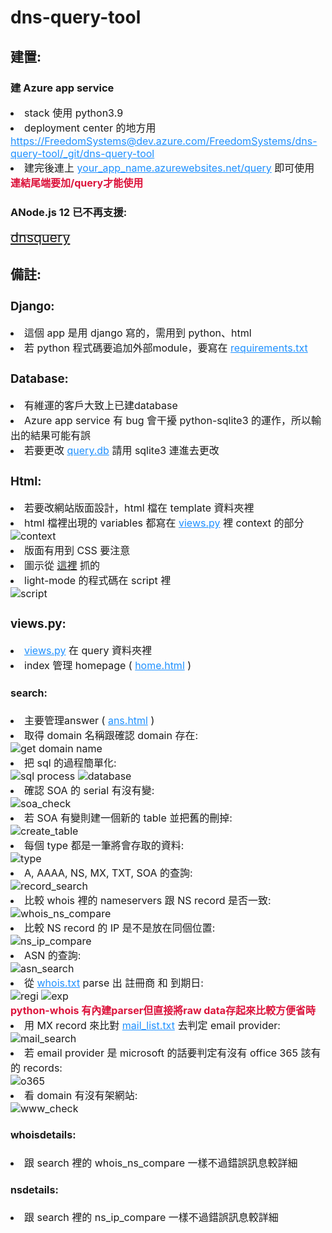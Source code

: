 <h1>dns-query-tool</h1>
<h2>建置:</h2>

<h3>建 Azure app service</h3>

<span style="font-size:12pt">
    <li>stack 使用 python3.9</li>
    <li>deployment center 的地方用</li>
    <u style="color:dodgerblue">https://FreedomSystems@dev.azure.com/FreedomSystems/dns-query-tool/_git/dns-query-tool</u>
    <li>建完後連上 <u style="color:dodgerblue">your_app_name.azurewebsites.net/query</u> 即可使用</li>
    <b style="color:crimson">連結尾端要加/query才能使用</b>
</span>

<h3>ANode.js 12 已不再支援:</h3>
<strike><a style="font-size:16pt" href="https://dnsquery.azurewebsites.net/query/">dnsquery</a></strike>

<h2>備註:</h2>
<span style="font-size:12pt">
    <h3>Django:</h3>
        <li>這個 app 是用 django 寫的，需用到 python、html</li>
        <li>若 python 程式碼要追加外部module，要寫在 <u style="color:dodgerblue">requirements.txt</u></li>
    <h3>Database:</h3>
        <li>有維運的客戶大致上已建database</li>
        <li>Azure app service 有 bug 會干擾 python-sqlite3 的運作，所以輸出的結果可能有誤</li>
        <li>若要更改 <u style="color:dodgerblue">query.db</u> 請用 sqlite3 連進去更改</li>
    <h3>Html:</h3>
        <li>若要改網站版面設計，html 檔在 template 資料夾裡</li>
        <li>html 檔裡出現的 variables 都寫在 <u style="color:dodgerblue">views.py</u> 裡 context 的部分</li>
            <img src="images/context.png" alt="context">
        <li>版面有用到 CSS 要注意</li>
        <li>圖示從 <a href="https://fontawesome.com/">這裡</a> 抓的</li>
        <li>light-mode 的程式碼在 script 裡</li>
            <img src="images/script.png" alt="script">
    <h3>views.py:</h3>
        <li><u style="color:dodgerblue">views.py</u> 在 query 資料夾裡</li>
        <li>index 管理 homepage ( <u style="color:dodgerblue">home.html</u> )</li>
        <h4>search:</h4>
            <li>主要管理answer ( <u style="color:dodgerblue">ans.html</u> )</li>
            <li>取得 domain 名稱跟確認 domain 存在:</li>
                <img src="images/domain.png" alt="get domain name">
            <li>把 sql 的過程簡單化:</li>
                <img src="images/sql.png" alt="sql process">
                <img src="images/database_search.png" alt="database">
            <li>確認 SOA 的 serial 有沒有變:</li>
                <img src="images/soa.png" alt="soa_check">
            <li>若 SOA 有變則建一個新的 table 並把舊的刪掉:</li>
                <img src="images/create_table.png" alt="create_table">
            <li>每個 type 都是一筆將會存取的資料:</li>
                <img src="images/type.png" alt="type">
            <li>A, AAAA, NS, MX, TXT, SOA 的查詢:</li>
                <img src="images/record_search.png" alt="record_search">
            <li>比較 whois 裡的 nameservers 跟 NS record 是否一致:</li>
                <img src="images/whois_ns_compare.png" alt="whois_ns_compare">
            <li>比較 NS record 的 IP 是不是放在同個位置:</li>
                <img src="images/ns_ip_compare.png" alt="ns_ip_compare">
            <li>ASN 的查詢:</li>
                <img src="images/asn.png" alt="asn_search">
            <li>從 <u style="color:dodgerblue">whois.txt</u> parse 出 註冊商 和 到期日:</li>
                <img src="images/regi.png" alt="regi">
                <img src="images/exp.png" alt="exp">
            <br>
            <b style="color:crimson">python-whois 有內建parser但直接將raw data存起來比較方便省時</b>
            <li>用 MX record 來比對 <u style="color:dodgerblue">mail_list.txt</u> 去判定 email provider:</li>
                <img src="images/mail_search.png" alt="mail_search">
            <li>若 email provider 是 microsoft 的話要判定有沒有 office 365 該有的 records:</li>
                <img src="images/o365.png" alt="o365">
            <li>看 domain 有沒有架網站:</li>
                <img src="images/www.png" alt="www_check">
        <h4>whoisdetails:</h4>
            <li>跟 search 裡的 whois_ns_compare 一樣不過錯誤訊息較詳細</li>
        <h4>nsdetails:</h4>
            <li>跟 search 裡的 ns_ip_compare 一樣不過錯誤訊息較詳細</li>
</span>
